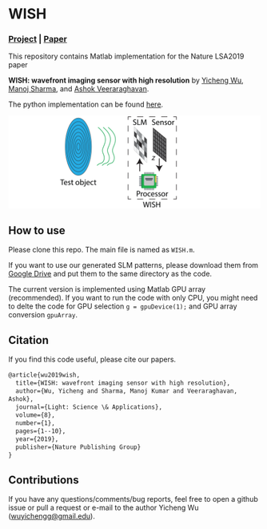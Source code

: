 # WISH

### [Project](https://yichengwu.github.io/wish/) | [Paper](https://www.nature.com/articles/s41377-019-0154-x)

This repository contains Matlab implementation for the Nature LSA2019 paper 

**WISH: wavefront imaging sensor with high resolution** by [Yicheng Wu](https://yichengwu.github.io), [Manoj Sharma](https://sites.google.com/view/manojsharmaresearch/home), and [Ashok Veeraraghavan](http://computationalimaging.rice.edu/team/ashok-veeraraghavan/).

The python implementation can be found [here](https://github.com/taladjidi/WISHpy).

![WISH](/WISH_illustration.png)


## How to use

Please clone this repo. The main file is named as `WISH.m`.

If you want to use our generated SLM patterns, please download them from [Google Drive](https://drive.google.com/file/d/1ONsl4tVlhb57wcf2ebQ9I5jpKf-Yk1ZM/view?usp=sharing) and put them to the same directory as the code.

The current version is implemented using Matlab GPU array (recommended). If you want to run the code with only CPU, you might need to delte the code for GPU selection `g = gpuDevice(1);` and GPU array conversion `gpuArray`.


## Citation
If you find this code useful, please cite our papers.
```
@article{wu2019wish,
  title={WISH: wavefront imaging sensor with high resolution},
  author={Wu, Yicheng and Sharma, Manoj Kumar and Veeraraghavan, Ashok},
  journal={Light: Science \& Applications},
  volume={8},
  number={1},
  pages={1--10},
  year={2019},
  publisher={Nature Publishing Group}
}
```


## Contributions
If you have any questions/comments/bug reports, feel free to open a github issue or pull a request or e-mail to the author Yicheng Wu (wuyichengg@gmail.edu).
